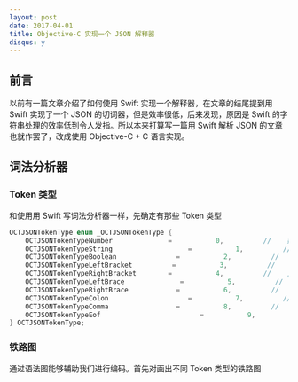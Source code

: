 ```yaml
---
layout: post
date: 2017-04-01
title: Objective-C 实现一个 JSON 解释器
disqus: y
---
```


## 前言

以前有一篇文章介绍了如何使用 Swift 实现一个解释器，在文章的结尾提到用 Swift 实现了一个 JSON 的切词器，但是效率很低，后来发现，原因是 Swift 的字符串处理的效率低到令人发指。所以本来打算写一篇用 Swift 解析 JSON 的文章也就作罢了，改成使用 Objective-C + C 语言实现。

## 词法分析器

### Token 类型
和使用用 Swift 写词法分析器一样，先确定有那些 Token 类型

```C
OCTJSONTokenType enum _OCTJSONTokenType {
    OCTJSONTokenTypeNumber              =           0,          //    数字
    OCTJSONTokenTypeString                   =           1,          //    字符串
    OCTJSONTokenTypeBoolean               =           2,          //    Bool
    OCTJSONTokenTypeLeftBracket          =           3,          //    [
    OCTJSONTokenTypeRightBracket        =           4,          //    ]
    OCTJSONTokenTypeLeftBrace              =           5,          //    {
    OCTJSONTokenTypeRightBrace            =           6,          //    }
    OCTJSONTokenTypeColon                    =           7,          //    :
    OCTJSONTokenTypeComma                 =           8,          //    ,
    OCTJSONTokenTypeEof                         =           9,          //    ]
} OCTJSONTokenType;
```

### 铁路图

通过语法图能够辅助我们进行编码。首先对画出不同 Token 类型的铁路图



